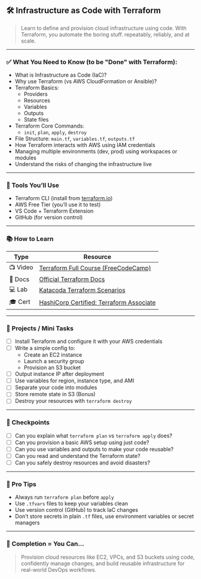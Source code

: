 ## 🛠️ Infrastructure as Code with Terraform

> Learn to define and provision cloud infrastructure using code. With Terraform, you automate the boring stuff. repeatably, reliably, and at scale.

---

### ✅ What You Need to Know (to be "Done" with Terraform):

- What is Infrastructure as Code (IaC)?
- Why use Terraform (vs AWS CloudFormation or Ansible)?
- Terraform Basics:
  - Providers
  - Resources
  - Variables
  - Outputs
  - State files
- Terraform Core Commands:
  - `init`, `plan`, `apply`, `destroy`
- File Structure: `main.tf`, `variables.tf`, `outputs.tf`
- How Terraform interacts with AWS using IAM credentials
- Managing multiple environments (dev, prod) using workspaces or modules
- Understand the risks of changing the infrastructure live

---

### 🔧 Tools You’ll Use

- Terraform CLI (install from [terraform.io](https://www.terraform.io/downloads))
- AWS Free Tier (you’ll use it to test)
- VS Code + Terraform Extension
- GitHub (for version control)

---

### 📚 How to Learn

| Type        | Resource                                                                 |
|-------------|--------------------------------------------------------------------------|
| 📺 Video     | [Terraform Full Course (FreeCodeCamp)](https://youtu.be/SLB_c_ayRMo)     |
| 📘 Docs      | [Official Terraform Docs](https://developer.hashicorp.com/terraform)     |
| 💻 Lab       | [Katacoda Terraform Scenarios](https://www.katacoda.com/courses/terraform) |
| 🎓 Cert      | [HashiCorp Certified: Terraform Associate](https://developer.hashicorp.com/certification/terraform-associate) |

---

### 🧪 Projects / Mini Tasks

- [ ] Install Terraform and configure it with your AWS credentials
- [ ] Write a simple config to:
  - Create an EC2 instance
  - Launch a security group
  - Provision an S3 bucket
- [ ] Output instance IP after deployment
- [ ] Use variables for region, instance type, and AMI
- [ ] Separate your code into modules
- [ ] Store remote state in S3 (Bonus)
- [ ] Destroy your resources with `terraform destroy`

---

### 🧩 Checkpoints

- [ ] Can you explain what `terraform plan` vs `terraform apply` does?
- [ ] Can you provision a basic AWS setup using just code?
- [ ] Can you use variables and outputs to make your code reusable?
- [ ] Can you read and understand the Terraform state?
- [ ] Can you safely destroy resources and avoid disasters?

---

### 🎯 Pro Tips

- Always run `terraform plan` before `apply`
- Use `.tfvars` files to keep your variables clean
- Use version control (GitHub) to track IaC changes
- Don’t store secrets in plain `.tf` files, use environment variables or secret managers

---

### 🧠 Completion = You Can...

> Provision cloud resources like EC2, VPCs, and S3 buckets using code, confidently manage changes, and build reusable infrastructure for real-world DevOps workflows.
